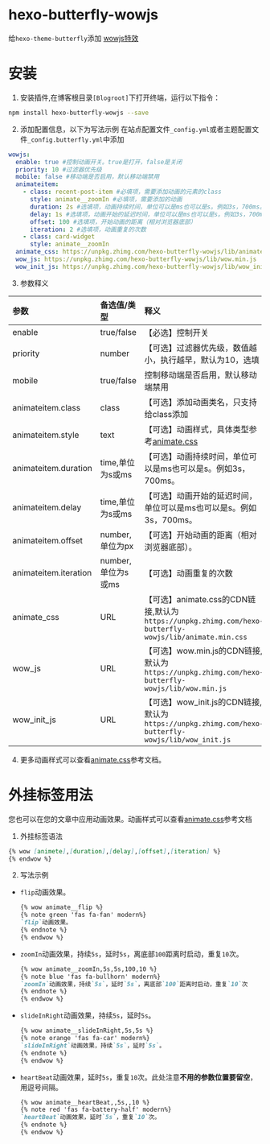 # hexo-butterfly-wowjs

给`hexo-theme-butterfly`添加 [wowjs特效](https://akilar.top/posts/abab51cf/)

# 安装

1. 安装插件,在博客根目录`[Blogroot]`下打开终端，运行以下指令：
  ```bash
  npm install hexo-butterfly-wowjs --save
  ```

2. 添加配置信息，以下为写法示例
  在站点配置文件`_config.yml`或者主题配置文件`_config.butterfly.yml`中添加

  ```yaml
  wowjs:
    enable: true #控制动画开关。true是打开，false是关闭
    priority: 10 #过滤器优先级
    mobile: false #移动端是否启用，默认移动端禁用
    animateitem:
      - class: recent-post-item #必填项，需要添加动画的元素的class
        style: animate__zoomIn #必填项，需要添加的动画
        duration: 2s #选填项，动画持续时间，单位可以是ms也可以是s。例如3s，700ms。
        delay: 1s #选填项，动画开始的延迟时间，单位可以是ms也可以是s。例如3s，700ms。
        offset: 100 #选填项，开始动画的距离（相对浏览器底部）
        iteration: 2 #选填项，动画重复的次数
      - class: card-widget
        style: animate__zoomIn
    animate_css: https://unpkg.zhimg.com/hexo-butterfly-wowjs/lib/animate.min.css
    wow_js: https://unpkg.zhimg.com/hexo-butterfly-wowjs/lib/wow.min.js
    wow_init_js: https://unpkg.zhimg.com/hexo-butterfly-wowjs/lib/wow_init.js
  ```
3. 参数释义

  |参数|备选值/类型|释义|
  |:--|:--|:--|
  |enable|true/false|【必选】控制开关|
  |priority|number|【可选】过滤器优先级，数值越小，执行越早，默认为10，选填|
  |mobile|true/false|控制移动端是否启用，默认移动端禁用|
  |animateitem.class|class|【可选】添加动画类名，只支持给class添加|
  |animateitem.style|text|【可选】动画样式，具体类型参考[animate.css](https://animate.style/)|
  |animateitem.duration|time,单位为s或ms|【可选】动画持续时间，单位可以是ms也可以是s。例如3s，700ms。|
  |animateitem.delay|time,单位为s或ms|【可选】动画开始的延迟时间，单位可以是ms也可以是s。例如3s，700ms。|
  |animateitem.offset|number,单位为px|【可选】开始动画的距离（相对浏览器底部）。|
  |animateitem.iteration|number,单位为s或ms|【可选】动画重复的次数|
  |animate_css|URL|【可选】animate.css的CDN链接,默认为`https://unpkg.zhimg.com/hexo-butterfly-wowjs/lib/animate.min.css`|
  |wow_js|URL|【可选】wow.min.js的CDN链接,默认为`https://unpkg.zhimg.com/hexo-butterfly-wowjs/lib/wow.min.js`|
  |wow_init_js|URL|【可选】wow_init.js的CDN链接,默认为`https://unpkg.zhimg.com/hexo-butterfly-wowjs/lib/wow_init.js`|

4. 更多动画样式可以查看[animate.css](https://animate.style/)参考文档。

# 外挂标签用法
您也可以在您的文章中应用动画效果。动画样式可以查看[animate.css](https://animate.style/)参考文档
1. 外挂标签语法
  ```markdown
  {% wow [animete],[duration],[delay],[offset],[iteration] %}
  {% endwow %}
  ```
2. 写法示例
  - `flip`动画效果。
    ```markdown
    {% wow animate__flip %}
    {% note green 'fas fa-fan' modern%}
    `flip`动画效果。
    {% endnote %}
    {% endwow %}
    ```
  - `zoomIn`动画效果，持续`5s`，延时`5s`，离底部`100`距离时启动，重复`10`次。
    ```markdown
    {% wow animate__zoomIn,5s,5s,100,10 %}
    {% note blue 'fas fa-bullhorn' modern%}
    `zoomIn`动画效果，持续`5s`，延时`5s`，离底部`100`距离时启动，重复`10`次
    {% endnote %}
    {% endwow %}
    ```
  - `slideInRight`动画效果，持续`5s`，延时`5s`。
    ```markdown
    {% wow animate__slideInRight,5s,5s %}
    {% note orange 'fas fa-car' modern%}
    `slideInRight`动画效果，持续`5s`，延时`5s`。
    {% endnote %}
    {% endwow %}
    ```
  - `heartBeat`动画效果，延时`5s`，重复`10`次。此处注意**不用的参数位置要留空**，用逗号间隔。
    ```markdown
    {% wow animate__heartBeat,,5s,,10 %}
    {% note red 'fas fa-battery-half' modern%}
    `heartBeat`动画效果，延时`5s`，重复`10`次。
    {% endnote %}
    {% endwow %}
    ```
